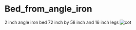 # Bed_from_angle_iron
2 inch angle iron bed 72 inch by 58 inch and 16 inch legs
![cot](https://github.com/user-attachments/assets/f208b08e-b965-43fc-95af-ea557cc19e77)
